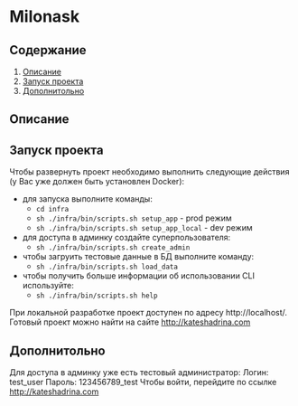 # Milonask

## Содержание
1. [Описание](#description)
2. [Запуск проекта](#launch)
3. [Дополнитольно](#additional)

## <a name='description'>Описание</a>


## <a name='launch'>Запуск проекта</a>
Чтобы развернуть проект необходимо выполнить следующие действия (у Вас уже должен быть установлен Docker):

* для запуска выполните команды:
  * `cd infra`
  * `sh ./infra/bin/scripts.sh setup_app` - prod режим
  * `sh ./infra/bin/scripts.sh setup_app_local` - dev режим
* для доступа в админку создайте суперпользователя:
  * `sh ./infra/bin/scripts.sh create_admin`
* чтобы загруить тестовые данные в БД выполните команду:
  * `sh ./infra/bin/scripts.sh load_data`
* чтобы получить больше информации об использовании CLI используйте:
  * `sh ./infra/bin/scripts.sh help`

При локальной разработке проект доступен по адресу http://localhost/.
Готовый проект можно найти на сайте http://kateshadrina.com

## <a name='additional'>Дополнитольно</a>
Для доступа в админку уже есть тестовый администратор:
Логин: test_user
Пароль: 123456789_test
Чтобы войти, перейдите по ссылке http://kateshadrina.com
